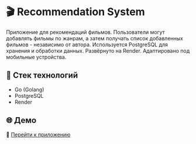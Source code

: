 # 🎬 Recommendation System

Приложение для рекомендаций фильмов. Пользователи могут добавлять фильмы по жанрам, а затем получать список добавленных фильмов - независимо от автора. Используется PostgreSQL для хранения и обработки данных. Развёрнуто на Render. Адаптировано под мобильные устройства.

## 🚀 Стек технологий

- Go (Golang)
- PostgreSQL
- Render

## 🌐 Демо

🔗 [Перейти к приложению](https://recommendation-system-mxes.onrender.com)
